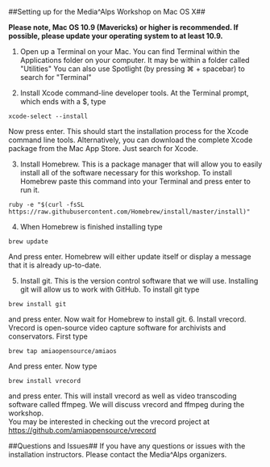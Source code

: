 ##Setting up for the Media^Alps Workshop on Mac OS X##

**Please note, Mac OS 10.9 (Mavericks) or higher is recommended. If possible, please update your operating system to at least 10.9.**

1. Open up a Terminal on your Mac. You can find Terminal within the Applications folder on your computer. It may be within a folder called "Utilities" You can also use Spotlight (by pressing ⌘ + spacebar) to search for "Terminal"

2. Install Xcode command-line developer tools. At the Terminal prompt, which ends with a $, type
```
xcode-select --install
```
Now press enter. This should start the installation process for the Xcode command line tools. Alternatively, you can download the complete Xcode package from the Mac App Store. Just search for Xcode.

3. Install Homebrew. This is a package manager that will allow you to easily install all of the software necessary for this workshop. To install Homebrew paste this command into your Terminal and press enter to run it. 
```
ruby -e "$(curl -fsSL https://raw.githubusercontent.com/Homebrew/install/master/install)"
```
4. When Homebrew is finished installing type
```
brew update
```
And press enter. Homebrew will either update itself or display a message that it is already up-to-date. 

5. Install git. This is the version control software that we will use. Installing git will allow us to work with GitHub. To install git type
```
brew install git
```
and press enter. Now wait for Homebrew to install git. 
6. Install vrecord. Vrecord is open-source video capture software for archivists and conservators. First type
```
brew tap amiaopensource/amiaos
```
And press enter. Now type
```
brew install vrecord
```
and press enter. This will install vrecord as well as video transcoding software called ffmpeg. We will discuss vrecord and ffmpeg during the workshop.  
You may be interested in checking out the vrecord project at https://github.com/amiaopensource/vrecord

##Questions and Issues##
If you have any questions or issues with the installation instructors. Please contact the Media^Alps organizers.  





